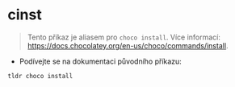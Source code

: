 # cinst

> Tento příkaz je aliasem pro `choco install`.
> Více informací: <https://docs.chocolatey.org/en-us/choco/commands/install>.

- Podívejte se na dokumentaci původního příkazu:

`tldr choco install`
